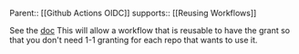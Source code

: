 Parent:: [[Github Actions OIDC]]
supports:: [[Reusing Workflows]]

See the [doc](https://docs.github.com/en/actions/deployment/security-hardening-your-deployments/about-security-hardening-with-openid-connect#example-requiring-a-reusable-workflow-and-other-claims)
This will allow a workflow that is reusable to have the grant so that you don't need 1-1 granting for each repo that wants to use it.